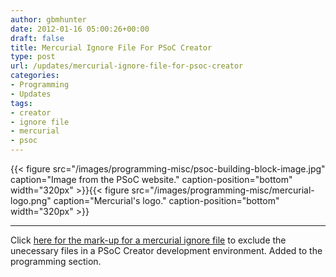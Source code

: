 ```yaml
---
author: gbmhunter
date: 2012-01-16 05:00:26+00:00
draft: false
title: Mercurial Ignore File For PSoC Creator
type: post
url: /updates/mercurial-ignore-file-for-psoc-creator
categories:
- Programming
- Updates
tags:
- creator
- ignore file
- mercurial
- psoc
---
```


{{< figure src="/images/programming-misc/psoc-building-block-image.jpg" caption="Image from the PSoC website." caption-position="bottom" width="320px" >}}{{< figure src="/images/programming-misc/mercurial-logo.png" caption="Mercurial's logo." caption-position="bottom" width="320px" >}}





* * *





Click [here for the mark-up for a mercurial ignore file](http://blog.mbedded.ninja/programming/microcontrollers/general/version-control-systems/mercurial-ignore-file-code-for-psoc-creator) to exclude the unecessary files in a PSoC Creator development environment. Added to the programming section.
